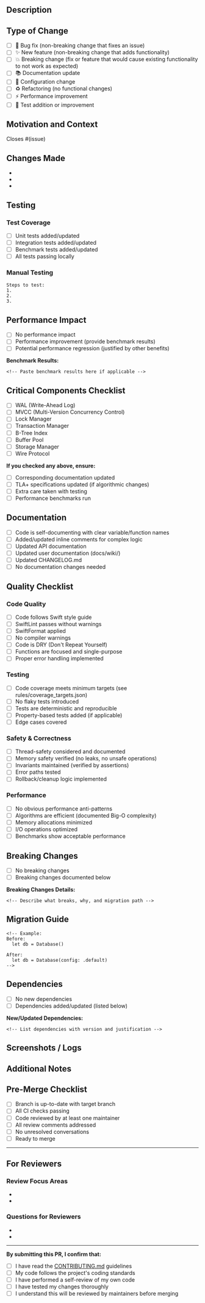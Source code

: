 ## Description

<!-- Provide a clear and concise description of your changes -->

## Type of Change

<!-- Check all that apply -->

- [ ] 🐛 Bug fix (non-breaking change that fixes an issue)
- [ ] ✨ New feature (non-breaking change that adds functionality)
- [ ] 💥 Breaking change (fix or feature that would cause existing functionality to not work as expected)
- [ ] 📚 Documentation update
- [ ] 🔧 Configuration change
- [ ] ♻️ Refactoring (no functional changes)
- [ ] ⚡️ Performance improvement
- [ ] 🧪 Test addition or improvement

## Motivation and Context

<!-- Why is this change required? What problem does it solve? -->
<!-- If it fixes an open issue, please link to the issue here -->

Closes #(issue)

## Changes Made

<!-- List the specific changes made in this PR -->

- 
- 
- 

## Testing

<!-- Describe the tests you ran to verify your changes -->

### Test Coverage

- [ ] Unit tests added/updated
- [ ] Integration tests added/updated
- [ ] Benchmark tests added/updated
- [ ] All tests passing locally

### Manual Testing

<!-- Describe any manual testing performed -->

```
Steps to test:
1. 
2. 
3. 
```

## Performance Impact

<!-- If applicable, describe the performance impact of your changes -->

- [ ] No performance impact
- [ ] Performance improvement (provide benchmark results)
- [ ] Potential performance regression (justified by other benefits)

**Benchmark Results:**
```
<!-- Paste benchmark results here if applicable -->
```

## Critical Components Checklist

<!-- Check if your PR touches any critical components -->

- [ ] WAL (Write-Ahead Log)
- [ ] MVCC (Multi-Version Concurrency Control)
- [ ] Lock Manager
- [ ] Transaction Manager
- [ ] B-Tree Index
- [ ] Buffer Pool
- [ ] Storage Manager
- [ ] Wire Protocol

**If you checked any above, ensure:**
- [ ] Corresponding documentation updated
- [ ] TLA+ specifications updated (if algorithmic changes)
- [ ] Extra care taken with testing
- [ ] Performance benchmarks run

## Documentation

<!-- Check all that apply -->

- [ ] Code is self-documenting with clear variable/function names
- [ ] Added/updated inline comments for complex logic
- [ ] Updated API documentation
- [ ] Updated user documentation (docs/wiki/)
- [ ] Updated CHANGELOG.md
- [ ] No documentation changes needed

## Quality Checklist

<!-- Ensure all quality requirements are met -->

### Code Quality

- [ ] Code follows Swift style guide
- [ ] SwiftLint passes without warnings
- [ ] SwiftFormat applied
- [ ] No compiler warnings
- [ ] Code is DRY (Don't Repeat Yourself)
- [ ] Functions are focused and single-purpose
- [ ] Proper error handling implemented

### Testing

- [ ] Code coverage meets minimum targets (see rules/coverage_targets.json)
- [ ] No flaky tests introduced
- [ ] Tests are deterministic and reproducible
- [ ] Property-based tests added (if applicable)
- [ ] Edge cases covered

### Safety & Correctness

- [ ] Thread-safety considered and documented
- [ ] Memory safety verified (no leaks, no unsafe operations)
- [ ] Invariants maintained (verified by assertions)
- [ ] Error paths tested
- [ ] Rollback/cleanup logic implemented

### Performance

- [ ] No obvious performance anti-patterns
- [ ] Algorithms are efficient (documented Big-O complexity)
- [ ] Memory allocations minimized
- [ ] I/O operations optimized
- [ ] Benchmarks show acceptable performance

## Breaking Changes

<!-- If this PR introduces breaking changes, describe them here -->

- [ ] No breaking changes
- [ ] Breaking changes documented below

**Breaking Changes Details:**
```
<!-- Describe what breaks, why, and migration path -->
```

## Migration Guide

<!-- If breaking changes, provide migration guide for users -->

```
<!-- Example:
Before:
  let db = Database()

After:
  let db = Database(config: .default)
-->
```

## Dependencies

<!-- List any new dependencies or dependency updates -->

- [ ] No new dependencies
- [ ] Dependencies added/updated (listed below)

**New/Updated Dependencies:**
```
<!-- List dependencies with version and justification -->
```

## Screenshots / Logs

<!-- If applicable, add screenshots or logs to help explain your changes -->

## Additional Notes

<!-- Any additional information that reviewers should know -->

## Pre-Merge Checklist

<!-- Complete before requesting final review -->

- [ ] Branch is up-to-date with target branch
- [ ] All CI checks passing
- [ ] Code reviewed by at least one maintainer
- [ ] All review comments addressed
- [ ] No unresolved conversations
- [ ] Ready to merge

---

## For Reviewers

### Review Focus Areas

<!-- Suggest specific areas reviewers should focus on -->

- 
- 

### Questions for Reviewers

<!-- Any specific questions you have for reviewers -->

- 
- 

---

**By submitting this PR, I confirm that:**

- [ ] I have read the [CONTRIBUTING.md](../CONTRIBUTING.md) guidelines
- [ ] My code follows the project's coding standards
- [ ] I have performed a self-review of my own code
- [ ] I have tested my changes thoroughly
- [ ] I understand this will be reviewed by maintainers before merging
